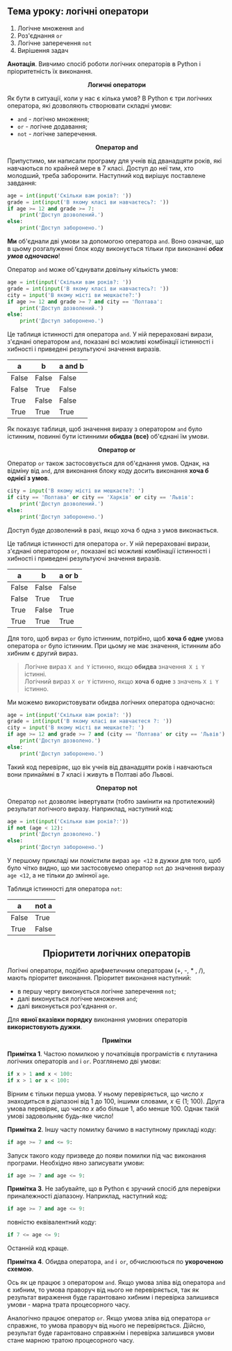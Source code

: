 ## **Тема уроку: логічні оператори**

1. Логічне множення `and`
2. Роз'єднання `or`
3. Логічне заперечення `not`
4. Вирішення задач

**Анотація**. Вивчимо спосіб роботи логічних операторів в Python і пріоритетність їх виконання.

<p align="center"><strong>Логичні оператори</strong></p>

Як бути в ситуації, коли у нас є кілька умов? В Python є три логічних оператора, які дозволяють створювати складні умови:

* `and` - логічно множення;
* `or` - логічне додавання;
* `not` - логічне заперечення.

<div align="center"><strong>Оператор and</strong></div>

Припустимо, ми написали програму для учнів від дванадцяти років, які навчаються по крайней мере в 7 класі. Доступ до неї тим, хто молодший, треба заборонити. Наступний код вирішує поставлене завдання:
```python
age = int(input('Скільки вам років?: '))
grade = int(input('В якому класі ви навчаєтесь?: '))
if age >= 12 and grade >= 7:
    print('Доступ дозволений.')
else:
    print('Доступ заборонено.')
```
**Ми** об'єднали дві умови за допомогою оператора `and`. Воно означає, що в цьому розгалуженні блок коду виконується тільки при виконанні ***обох умов одночасно***!

Оператор `and` може об'єднувати довільну кількість умов:
```python
age = int(input('Скільки вам років?: '))
grade = int(input('В якому класі ви навчаєтесь?: '))
city = input('В якому місті ви мешкаєте?:')
if age >= 12 and grade >= 7 and city == 'Полтава':
    print('Доступ дозволений.')
else:
    print('Доступ заборонено.')
```
Це таблиця істинності для оператора `and`. У ній перераховані вирази, з'єднані оператором `and`, показані всі можливі комбінації істинності і хибності і приведені результуючі значення виразів.

<table>
<thead>
<tr>
<th>a</th>
<th>b</th>
<th>a and b</th>
</tr>
</thead>
<tbody>
<tr>
<td>False</td>
<td>False</td>
<td>False</td>
</tr>
<tr>
<td>False</td>
<td>True</td>
<td>False</td>
</tr>
<tr>
<td>True</td>
<td>False</td>
<td>False</td>
</tr>
<tr>
<td>True</td>
<td>True</td>
<td>True</td>
</tr>
</tbody>
</table>


Як показує таблиця, щоб значення виразу з оператором `and` було істинним, повинні бути істинними **обидва (все)** об'єднані їм умови.

<div align="center"><strong>Оператор or</strong></div>

Оператор `or` також застосовується для об'єднання умов. Однак, на відміну від `and`, для виконання блоку коду досить виконання **хоча б однієї з умов**.
```python
city = input('В якому місті ви мешкаєте?: ')
if city == 'Полтава' or city == 'Харків' or city == 'Львів':
    print('Доступ дозволений.')
else:
    print('Доступ заборонено.')
```
Доступ буде дозволений в разі, якщо хоча б одна з умов виконається.

Це таблиця істинності для оператора `or`. У ній перераховані вирази, з'єднані оператором `or`, показані всі можливі комбінації істинності і хибності і приведені результуючі значення виразів.

<table>
<thead>
<tr>
<th>a</th>
<th>b</th>
<th>a or b</th>
</tr>
</thead>
<tbody>
<tr>
<td>False</td>
<td>False</td>
<td>False</td>
</tr>
<tr>
<td>False</td>
<td>True</td>
<td>True</td>
</tr>
<tr>
<td>True</td>
<td>False</td>
<td>True</td>
</tr>
<tr>
<td>True</td>
<td>True</td>
<td>True</td>
</tr>
</tbody>
</table>


Для того, щоб вираз `or` було істинним, потрібно, щоб **хоча б одне** умова оператора `or` було істинним. При цьому не має значення, істинним або хибним є другий вираз.

> Логічне вираз `X and Y` істинно, якщо **обидва** значення` X і Y` істинні.<br>
Логічний вираз `X or Y` істинно, якщо **хоча б одне** з значень `X і Y` істинно.

Ми можемо використовувати обидва логічних оператора одночасно:

```python
age = int(input('Скільки вам років?: '))
grade = int(input('В якому класі ви навчаєтеся ?: '))
city = input('В якому місті ви мешкаєте?: ')
if age >= 12 and grade >= 7 and (city == 'Полтава' or city == 'Львів'):
    print('Доступ дозволено.')
else:
    print('Доступ заборонено.')
```
Такий код перевіряє, що вік учнів від дванадцяти років і навчаються вони принаймні в 7 класі і живуть в Полтаві або Львові.

<div align="center"><strong>Оператор not</strong></div>

Оператор `not` дозволяє інвертувати (тобто замінити на протилежний) результат логічного виразу. Наприклад, наступний код:
```python
age = int(input('Скільки вам років?:'))
if not (age < 12):
    print('Доступ дозволено.')
else:
    print('Доступ заборонено.')
```
У першому прикладі ми помістили вираз `age <12` в дужки для того, щоб було чітко видно, що ми застосовуємо оператор `not` до значення виразу `age <12`, а не тільки до змінної `age`.

Таблиця істинності для оператора `not`:

<table>
<thead>
<tr>
<th>a</th>
<th>not a</th>
</tr>
</thead>
<tbody>
<tr>
<td>False</td>
<td>True</td>
</tr>
<tr>
<td>True</td>
<td>False</td>
</tr>
</tbody>
</table>


<h2 align="center"><strong>Пріоритети логічних операторів</strong></h2>

Логічні оператори, подібно арифметичним операторам (+, -, * , /), мають пріоритет виконання. Пріоритет виконання наступний:

* в першу чергу виконується логічне заперечення `not`;
* далі виконується логічне множення `and`;
* далі виконується роз'єднання `or`.

Для **явної вказівки порядку** виконання умовних операторів **використовують дужки**.

<div align="center"><strong>Примітки</strong></div>

**Примітка 1**. Частою помилкою у початківців програмістів є плутанина логічних операторів `and` і `or`. Розглянемо дві умови:

```python
if x > 1 and x < 100:
if x > 1 or x < 100:
```

Вірним є тільки перша умова. У ньому перевіряється, що число *x* знаходиться в діапазоні від 1 до 100, іншими словами, *x* ∈ (1; 100). Друга умова перевіряє, що число *x* або більше 1, або менше 100. Однак такій умові задовольняє будь-яке число!

**Примітка 2**. Іншу часту помилку бачимо в наступному прикладі коду:

```python
if age >= 7 and <= 9:
```

Запуск такого коду призведе до появи помилки під час виконання програми. Необхідно явно записувати умови:

```python
if age >= 7 and age <= 9:
```

**Примітка 3**. Не забувайте, що в Python є зручний спосіб для перевірки приналежності діапазону. Наприклад, наступний код:

```python
if age >= 7 and age <= 9:
```
повністю еквівалентний коду:
```python
if 7 <= age <= 9:
```
Останній код краще.

**Примітка 4**. Обидва оператора, `and` і` or`, обчислюються по **укороченою схемою**.

Ось як це працює з оператором `and`. Якщо умова зліва від оператора `and` є хибним, то умова праворуч від нього не перевіряється, так як результат вираження буде гарантовано хибним і перевірка залишився умови - марна трата процесорного часу.

Аналогічно працює оператор `or`. Якщо умова зліва від оператора `or` справжнє, то умова праворуч від нього не перевіряється. Дійсно, результат буде гарантовано справжнім і перевірка залишився умови стане марною тратою процесорного часу.

